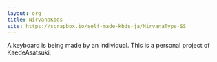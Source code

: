 ```yaml
---
layout: org
title: NirvanaKbds
site: https://scrapbox.io/self-made-kbds-ja/NirvanaType-SS
---
```

A keyboard is being made by an individual. This is a personal project of KaedeAsatsuki.